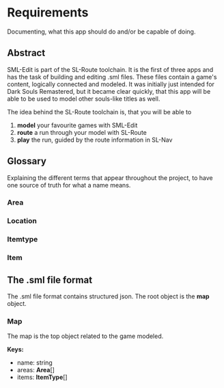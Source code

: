 # Requirements
Documenting, what this app should do and/or be capable of doing.

## Abstract
SML-Edit is part of the SL-Route toolchain. It is the first of three apps and has the task of building and editing .sml files.
These files contain a game's content, logically connected and modeled. It was initially just intended for Dark Souls Remastered,
but it became clear quickly, that this app will be able to be used to model other souls-like titles as well.

The idea behind the SL-Route toolchain is, that you will be able to 
1. **model** your favourite games with SML-Edit
2. **route** a run through your model with SL-Route
3. **play** the run, guided by the route information in SL-Nav

## Glossary
Explaining the different terms that appear throughout the project, to have one source of truth for what a name means.

### Area

### Location

### Itemtype

### Item

## The .sml file format
The .sml file format contains structured json. The root object is the **map** object.

### Map
The map is the top object related to the game modeled.

**Keys:**
 - name: string
 - areas: **Area**[]
 - items: **ItemType**[]
